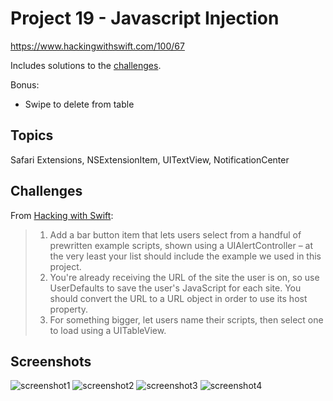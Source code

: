# Project 19 - Javascript Injection

https://www.hackingwithswift.com/100/67

Includes solutions to the [challenges](https://www.hackingwithswift.com/read/19/8/wrap-up).

Bonus:
- Swipe to delete from table

## Topics

Safari Extensions, NSExtensionItem, UITextView, NotificationCenter

## Challenges

From [Hacking with Swift](https://www.hackingwithswift.com/read/19/8/wrap-up):
>1. Add a bar button item that lets users select from a handful of prewritten example scripts, shown using a UIAlertController – at the very least your list should include the example we used in this project.
>2. You're already receiving the URL of the site the user is on, so use UserDefaults to save the user's JavaScript for each site. You should convert the URL to a URL object in order to use its host property.
>3. For something bigger, let users name their scripts, then select one to load using a UITableView.

## Screenshots

![screenshot1](screenshots/screen01.png)
![screenshot2](screenshots/screen02.png)
![screenshot3](screenshots/screen03.png)
![screenshot4](screenshots/screen04.png)
